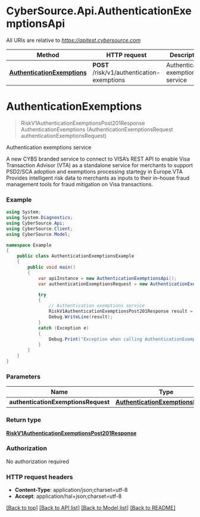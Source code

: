 # CyberSource.Api.AuthenticationExemptionsApi

All URIs are relative to *https://apitest.cybersource.com*

Method | HTTP request | Description
------------- | ------------- | -------------
[**AuthenticationExemptions**](AuthenticationExemptionsApi.md#authenticationexemptions) | **POST** /risk/v1/authentication-exemptions | Authentication exemptions service


<a name="authenticationexemptions"></a>
# **AuthenticationExemptions**
> RiskV1AuthenticationExemptionsPost201Response AuthenticationExemptions (AuthenticationExemptionsRequest authenticationExemptionsRequest)

Authentication exemptions service

A new CYBS branded service to connect to VISA’s REST API to enable Visa Transaction Advisor (VTA) as a standalone service for merchants to support PSD2/SCA adoption and exemptions processing startegy in Europe.VTA Provides intelligent risk data to merchants as inputs to their in-house fraud management tools for fraud mitigation on Visa transactions. 

### Example
```csharp
using System;
using System.Diagnostics;
using CyberSource.Api;
using CyberSource.Client;
using CyberSource.Model;

namespace Example
{
    public class AuthenticationExemptionsExample
    {
        public void main()
        {
            var apiInstance = new AuthenticationExemptionsApi();
            var authenticationExemptionsRequest = new AuthenticationExemptionsRequest(); // AuthenticationExemptionsRequest | 

            try
            {
                // Authentication exemptions service
                RiskV1AuthenticationExemptionsPost201Response result = apiInstance.AuthenticationExemptions(authenticationExemptionsRequest);
                Debug.WriteLine(result);
            }
            catch (Exception e)
            {
                Debug.Print("Exception when calling AuthenticationExemptionsApi.AuthenticationExemptions: " + e.Message );
            }
        }
    }
}
```

### Parameters

Name | Type | Description  | Notes
------------- | ------------- | ------------- | -------------
 **authenticationExemptionsRequest** | [**AuthenticationExemptionsRequest**](AuthenticationExemptionsRequest.md)|  | 

### Return type

[**RiskV1AuthenticationExemptionsPost201Response**](RiskV1AuthenticationExemptionsPost201Response.md)

### Authorization

No authorization required

### HTTP request headers

 - **Content-Type**: application/json;charset=utf-8
 - **Accept**: application/hal+json;charset=utf-8

[[Back to top]](#) [[Back to API list]](../README.md#documentation-for-api-endpoints) [[Back to Model list]](../README.md#documentation-for-models) [[Back to README]](../README.md)

